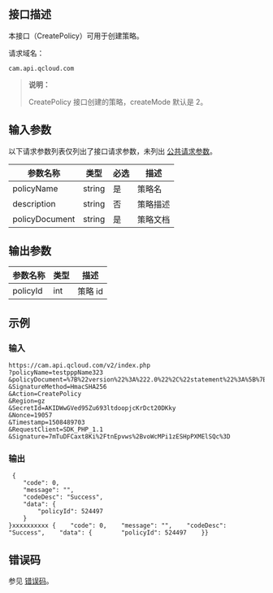 ## 接口描述

本接口（CreatePolicy）可用于创建策略。

请求域名：

```
cam.api.qcloud.com
```

> **说明：**
>
> CreatePolicy 接口创建的策略，createMode 默认是 2。

## 输入参数

以下请求参数列表仅列出了接口请求参数，未列出 [公共请求参数](/document/api/213/6976)。

| 参数名称       | 类型   | 必选 | 描述     |
| -------------- | ------ | ---- | -------- |
| policyName     | string | 是   | 策略名   |
| description    | string | 否   | 策略描述 |
| policyDocument | string | 是   | 策略文档 |

## 输出参数

| 参数名称 | 类型 | 描述    |
| -------- | ---- | ------- |
| policyId | int  | 策略 id |

## 示例

### 输入

```
https://cam.api.qcloud.com/v2/index.php
?policyName=testpppName323
&policyDocument=%7B%22version%22%3A%222.0%22%2C%22statement%22%3A%5B%7B%22action%22%3A%22cvm%3A%2A%22%2C%22effect%22%3A%22allow%22%2C%22resource%22%3A%22%2A%22%7D%5D%7D
&SignatureMethod=HmacSHA256
&Action=CreatePolicy
&Region=gz
&SecretId=AKIDWwGVed95Zu693ltdoopjcKrDct20DKky
&Nonce=19057
&Timestamp=1508489703
&RequestClient=SDK_PHP_1.1
&Signature=7mTuDFCaxt8Ki%2FtnEpvws%2BvoWcMPi1zESHpPXMElSQc%3D
```

### 输出

```
 {
    "code": 0,
    "message": "",
    "codeDesc": "Success",
    "data": {
        "policyId": 524497
    }
}xxxxxxxxxx {    "code": 0,    "message": "",    "codeDesc": "Success",    "data": {        "policyId": 524497    }}

```

## 错误码

参见 [错误码](/document/product/598/13884)。

